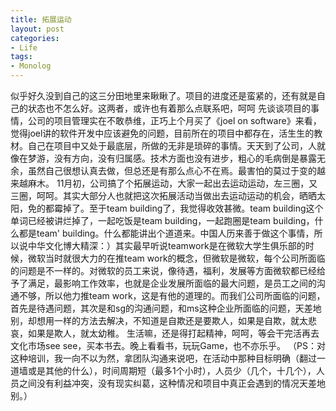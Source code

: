 ```yaml
---
title: 拓展运动
layout: post
categories:
- Life
tags:
- Monolog
---
```


似乎好久没到自己的这三分田地里来瞅瞅了。项目的进度还是蛮紧的，还有就是自己的状态也不怎么好。这两者，或许也有着那么点联系吧，呵呵 先谈谈项目的事情，公司的项目管理实在不敢恭维，正巧上个月买了《joel on software》来看，觉得joel讲的软件开发中应该避免的问题，目前所在的项目中都存在，活生生的教材。自己在项目中又处于最底层，所做的无非是琐碎的事情。天天到了公司，人就像在梦游，没有方向，没有归属感。技术方面也没有进步，粗心的毛病倒是暴露无余，虽然自己很想认真去做，但总还是有那么点心不在焉。最害怕的莫过于变的越来越麻木。 11月初，公司搞了个拓展运动，大家一起出去运动运动，左三圈，又三圈，呵呵。其实大部分人也就把这次拓展活动当做出去运动运动的机会，晒晒太阳，免的都霉掉了。至于team building了，我觉得收效甚微。team building这个单词已经被讲烂掉了，一起吃饭是team building，一起跑圈是team building，什么都是team' building。什么都能讲出个道道来。中国人历来善于做这个事情，所以说中华文化博大精深：）其实最早听说teamwork是在微软大学生俱乐部的时候，微软当时就很大力的在推team work的概念，但微软是微软，每个公司所面临的问题是不一样的。对微软的员工来说，像待遇，福利，发展等方面微软都已经给予了满足，最影响工作效率，也就是企业发展所面临的最大问题，是员工之间的沟通不够，所以他力推team work，这是有他的道理的。而我们公司所面临的问题，首先是待遇问题，其次是和sg的沟通问题，和ms这种企业所面临的问题，天差地别，却想用一样的方法去解决，不知道是自欺还是要欺人，如果是自欺，就太悲哀，如果是欺人，就太幼稚。 生活嘛，还是得打起精神，呵呵，等会干完活再去文化市场see see，买本书去。晚上看看书，玩玩Game，也不亦乐乎。 （PS：对这种培训，我一向不以为然，拿团队沟通来说吧，在活动中那种目标明确（翻过一道墙或是其他的什么），时间周期短（最多1个小时），人员少（几个，十几个），人员之间没有利益冲突，没有现实纠葛，这种情况和项目中真正会遇到的情况天差地别。）
